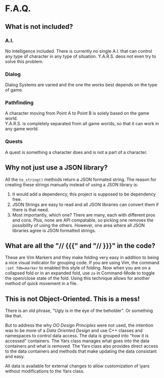 F.A.Q.
======

What is not included?
---------------------

### A.I.

No intelligence included. There is currently no single A.I. that can control 
any type of character in any type of situation.  Y.A.R.S. deos not even try 
to solve this problem.

### Dialog

Dialog Systems are varied and the one the works best depends on the type of 
game.

### Pathfinding

A character moving from Point A to Point B is solely based on the game world.  
Y.A.R.S. is completely separated from all game worlds, so that it can work in 
any game world.

### Quests

A quest is something a character does and is not a part of a character.


Why not just use a JSON library?
--------------------------------

All the `to_string()` methods return a JSON formated string.  The reason for 
creating these strings manually instead of using a JSON library is:

1. It would add a dependency, this project is supposed to be dependency free.
2. JSON Strings are easy to read and all JSON libraries can convert them if 
   there is that need.
3. Most importantly, which one?  There are many, each with different pros and 
   cons.  Plus, none are API compatable, so picking one removes the possibility 
   of using the others.  However, one area where all JSON libraries agree is 
   JSON formatted strings.


What are all the "// {{{" and "// }}}" in the code?
---------------------------------------------------

These are Vim Markers and they make folding very easy in addition to being a 
nice visual indicator for grouping code.  If you are using Vim, the command 
`:set fdm=marker` to enabled this style of folding.  Now when you are on a 
collapsed fold or in an expanded fold, use `za` in Command-Mode to toggle the 
open/close state of the fold.  Using this technique allows for another method 
of quick movement in a file.

This is not Object-Oriented.  This is a mess!
-------------------------------------------------

There is an old phrase, "Ugly is in the eye of the beholder". Or something 
like that.

But to address the why _OO Design Principles_ were not used, the intention 
was to be more of a _Data Oriented Design_ and use C++ classes and namespaces 
to control data access. The data is grouped into "how it is accessed" 
containers.  The Yars class manages what goes into the data containers and 
what is removed.  The Yars class also provides direct access to the data 
containers and methods that make updating the data consistant and easy.

All data is available for external changes to allow customization of \yars 
without modifications to the Yars class.
